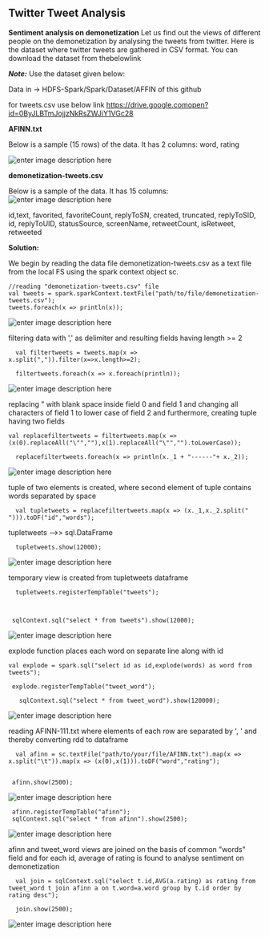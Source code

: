**Twitter Tweet Analysis**
----------------------

**Sentiment​​ analysis ​​on ​​demonetization**
Let us find out the views of different people on the demonetization by analysing the tweets from twitter. Here is the dataset where twitter tweets are gathered in CSV format. You can download the​​ dataset ​​from the ​​below​​link

***Note:*** Use the dataset given below:

Data in -> HDFS-Spark/Spark/Dataset/AFFIN of this github

for  tweets.csv  use below  link
https://drive.google.comopen?id=0ByJLBTmJojjzNkRsZWJiY1VGc28

**AFINN.txt**

Below is a sample (15 rows) of the data. It has 2 columns: word, rating

![enter image description here](https://user-images.githubusercontent.com/29932053/32962178-7e9ecd76-cb99-11e7-9e05-76174b500d6e.png)

**demonetization-tweets.csv**

Below is a sample of the data. It has 15 columns:
![enter image description here](https://user-images.githubusercontent.com/29932053/32962270-d5d90d22-cb99-11e7-8bf7-ea40fedd96ea.png)

id,text, favorited, favoriteCount, replyToSN, created, truncated, replyToSID, id, replyToUID, statusSource, screenName, retweetCount, isRetweet, retweeted

**Solution:**



We begin by reading the data file demonetization-tweets.csv as a text file from the local FS using the spark context object sc.

    //reading "demonetization-tweets.csv" file
    val tweets = spark.sparkContext.textFile("path/to/file/demonetization-tweets.csv");
    tweets.foreach(x => println(x));
![enter image description here](https://user-images.githubusercontent.com/29932053/32962484-a707c8ac-cb9a-11e7-84ae-aff8d3005711.png)

 filtering data with ',' as delimiter and resulting fields having length >= 2

      val filtertweets = tweets.map(x => x.split(",")).filter(x=>x.length>=2);

      filtertweets.foreach(x => x.foreach(println));

![enter image description here](https://user-images.githubusercontent.com/29932053/32962654-3b4692c8-cb9b-11e7-80a8-ddefe278de73.png)

replacing " with blank space inside field 0 and field 1 and changing all characters of field 1 to lower case of field 2 and furthermore, creating tuple having two fields

    val replacefiltertweets = filtertweets.map(x => (x(0).replaceAll("\"",""),x(1).replaceAll("\"","").toLowerCase));
    
      replacefiltertweets.foreach(x => println(x._1 + "------"+ x._2));
   
   ![enter image description here](https://user-images.githubusercontent.com/29932053/32962792-c5cdfac6-cb9b-11e7-888b-21c2f61470d0.png)

  tuple of two elements is created, where second element of tuple contains words separated by space

      val tupletweets = replacefiltertweets.map(x => (x._1,x._2.split(" "))).toDF("id","words");
  tupletweets -->> sql.DataFrame
		

      tupletweets.show(12000);
   ![enter image description here](https://user-images.githubusercontent.com/29932053/32962907-33fc6f00-cb9c-11e7-8912-24817359b85b.png)


temporary view is created from tupletweets dataframe

      tupletweets.registerTempTable("tweets");

 

     sqlContext.sql("select * from tweets").show(12000);
     
![enter image description here](https://user-images.githubusercontent.com/29932053/32963078-ce1d5d2e-cb9c-11e7-95c9-aedcd514116b.png)

explode function places each word on separate line along with id

    val explode = spark.sql("select id as id,explode(words) as word from tweets");
    
     explode.registerTempTable("tweet_word");

       sqlContext.sql("select * from tweet_word").show(120000); 

![enter image description here](https://user-images.githubusercontent.com/29932053/32963263-6f92e1ce-cb9d-11e7-92d2-b00b29760635.png)


reading AFINN-111.txt where elements of each row are separated by ', ' and thereby converting rdd to dataframe

      val afinn = sc.textFile("path/to/your/file/AFINN.txt").map(x => x.split("\t")).map(x => (x(0),x(1))).toDF("word","rating");


     afinn.show(2500);
![enter image description here](https://user-images.githubusercontent.com/29932053/32964816-6af07154-cba2-11e7-8c4a-12431d9052b6.png)

     afinn.registerTempTable("afinn");
     sqlContext.sql("select * from afinn").show(2500);

![enter image description here](https://user-images.githubusercontent.com/29932053/32964816-6af07154-cba2-11e7-8c4a-12431d9052b6.png)



afinn and tweet_word views are joined on the basis of common "words" field and for each id, average of rating is found to analyse sentiment on demonetization 

      val join = sqlContext.sql("select t.id,AVG(a.rating) as rating from tweet_word t join afinn a on t.word=a.word group by t.id order by rating desc");

      join.show(2500);
![enter image description here](https://user-images.githubusercontent.com/29932053/32966047-92a6ff16-cba6-11e7-936d-3719dda71bb1.JPG)

